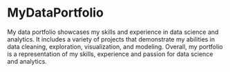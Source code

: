 # MyDataPortfolio
My data portfolio showcases my skills and experience in data science and analytics. 
It includes a variety of projects that demonstrate my abilities in data cleaning, exploration, visualization, and modeling.
Overall, my portfolio is a representation of my skills, experience and passion for data science and analytics.
